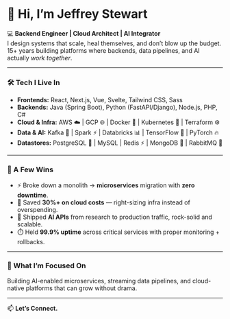 # 👋 Hi, I’m Jeffrey Stewart  

💻 **Backend Engineer | Cloud Architect | AI Integrator**  
I design systems that scale, heal themselves, and don’t blow up the budget.  
15+ years building platforms where backends, data pipelines, and AI actually *work together*.  

---

### 🛠️ Tech I Live In
- **Frontends:** React, Next.js, Vue, Svelte, Tailwind CSS, Sass
- **Backends:** Java (Spring Boot), Python (FastAPI/Django), Node.js, PHP, C#  
- **Cloud & Infra:** AWS ☁️ | GCP 🌐 | Docker 🐳 | Kubernetes 🚢 | Terraform ⚙️  
- **Data & AI:** Kafka 🔄 | Spark ⚡ | Databricks 📊 | TensorFlow 🤖 | PyTorch 🔥  
- **Datastores:** PostgreSQL 🐘 | MySQL | Redis ⚡ | MongoDB 🍃 | RabbitMQ 🐇  

---

### 🌟 A Few Wins
- ⚡ Broke down a monolith → **microservices** migration with **zero downtime**.  
- 💸 Saved **30%+ on cloud costs** — right-sizing infra instead of overspending.  
- 🤖 Shipped **AI APIs** from research to production traffic, rock-solid and scalable.  
- ⏱️ Held **99.9% uptime** across critical services with proper monitoring + rollbacks.  

---

### 🚀 What I’m Focused On
Building AI-enabled microservices, streaming data pipelines, and cloud-native platforms that can grow without drama.  

---

📫 **Let’s Connect.**
